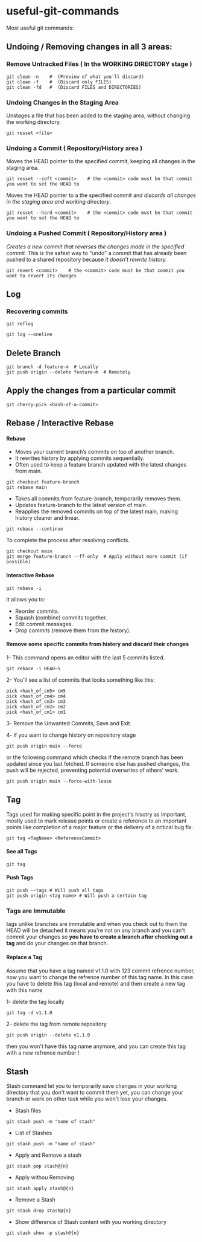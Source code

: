 # useful-git-commands
Most useful git commands:

## Undoing / Removing changes in all 3 areas:

### Remove Untracked Files ( In the WORKING DIRECTORY stage )
```
git clean -n    #  (Preview of what you'll discard)
git clean -f    #  (Discard only FILES)
git clean -fd   #  (Discard FILES and DIRECTORIES)
```


### Undoing Changes in the Staging Area
Unstages a file that has been added to the staging area, without changing the working directory.
```
git resset <file>
```

### Undoing a Commit ( Repository/History area )
Moves the HEAD pointer to the specified commit, keeping all changes in the staging area.
```
git resset --soft <commit>    # the <commit> code must be that commit you want to set the HEAD to
```

Moves the HEAD pointer to a the specified commit and *discards all changes in the staging area and working directory*.
```
git resset --hard <commit>    # the <commit> code must be that commit you want to set the HEAD to
```

### Undoing a Pushed Commit ( Repository/History area )
*Creates a new commit that reverses the changes made in the specified commit.* This is the safest way to "undo" a commit that has already been pushed to a shared repository because *it doesn’t rewrite history.*
```
git revert <commit>    # the <commit> code must be that commit you want to revert its changes
```

## Log
### Recovering commits
```
git reflog
```

```
git log --oneline
```

## Delete Branch
```
git branch -d feature-m  # Locally
git push origin --delete feature-m  # Remotely
```

## Apply the changes from a particular commit
```
git cherry-pick <hash-of-a-commit>
```

## Rebase / Interactive Rebase

#### Rebase
- Moves your current branch’s commits on top of another branch.
- It rewrites history by applying commits sequentially.
- Often used to keep a feature branch updated with the latest changes from main.
```
git checkout feature-branch
git rebase main
```
- Takes all commits from feature-branch, temporarily removes them.
- Updates feature-branch to the latest version of main.
- Reapplies the removed commits on top of the latest main, making history cleaner and linear.

```
git rebase --continue
```
To complete the process after resolving conflicts.

```
git checkout main
git merge feature-branch --ff-only  # Apply without more commit (if possible)
```

#### Interactive Rebase
```
git rebase -i
```
It allows you to:

- Reorder commits.
- Squash (combine) commits together.
- Edit commit messages.
- Drop commits (remove them from the history).


#### Remove some specific commits from history and discard their changes

1- This command opens an editor with the last 5 commits listed.

```
git rebase -i HEAD~5
```

2- You'll see a list of commits that looks something like this:
```
pick <hash_of_cm5> cm5
pick <hash_of_cm4> cm4
pick <hash_of_cm3> cm3
pick <hash_of_cm2> cm2
pick <hash_of_cm1> cm1
```

3- Remove the Unwanted Commits, Save and Exit.

4- if you want to change history on repository stage 
```
git push origin main --force
```
or the following command which checks if the remote branch has been updated since you last fetched. If someone else has pushed changes, the push will be rejected, preventing potential overwrites of others' work.
```
git push origin main --force-with-lease
```


## Tag
Tags used for making specific point in the project's hisotry as important, mostly used to mark release points or create a reference to an important points like completion of a major feature or the delivery of a critical bug fix.
```
git tag <TagName> <ReferenceCommit>
```
#### See all Tags
```
git tag
```
#### Push Tags
```
git push --tags # Will push all tags
git push origin <tag name> # Will push a certain tag
```
### Tags are Immutable
tags unlike branches are immutable and when you check out to them the HEAD will be detached it means you're not on any branch and you can't commit your changes so **you have to create a branch after checking out a tag** and do your changes on that branch.

#### Replace a Tag
Assume that you have a tag named v1.1.0 with 123 commit refrence number, now you want to change the refrence number of this tag name.
In this case you have to delete this tag (local and remote) and then create a new tag with this name

1- delete the tag locally
```
git tag -d v1.1.0
```

2- delete the tag from remote repository
```
git push origin --delete v1.1.0
```

then you won't have this tag name anymore, and you can create this tag with a new refrence number !


## Stash
Stash command let you to temporarily save changes in your working directory that you don't want to commit them yet, you can change your branch or work on other task while you won't lose your changes.

- Stash files
```
git stash push -m "name of stash"
```

- List of Stashes
```
git stash push -m "name of stash"
```

- Apply and Remove a stash
```
git stash pop stash@{n}
```

- Apply withou Removing
```
git stash apply stash@{n}
```

- Remove a Stash
```
git stash drop stash@{n}
```

- Show difference of Stash content with you working directory
```
git stash show -p stash@{n}
```



